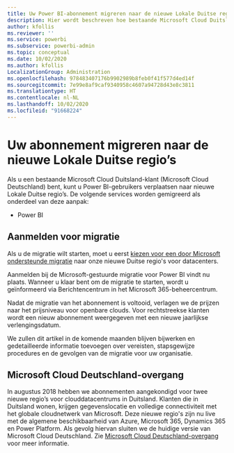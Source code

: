 ```yaml
---
title: Uw Power BI-abonnement migreren naar de nieuwe Lokale Duitse regio's
description: Hier wordt beschreven hoe bestaande Microsoft Cloud Duitsland-klanten (Microsoft Cloud Deutschland) hun Power BI-gebruikers kunnen migreren naar nieuwe Lokale Duitse regio’s.
author: kfollis
ms.reviewer: ''
ms.service: powerbi
ms.subservice: powerbi-admin
ms.topic: conceptual
ms.date: 10/02/2020
ms.author: kfollis
LocalizationGroup: Administration
ms.openlocfilehash: 978483407176b9902989b8feb0f41f577d4ed14f
ms.sourcegitcommit: 7e99e8af9caf9340958c4607a94728d43e8c3811
ms.translationtype: HT
ms.contentlocale: nl-NL
ms.lasthandoff: 10/02/2020
ms.locfileid: "91668224"
---
```

# <a name="migrate-your-subscription-to-the-new-local-german-regions"></a>Uw abonnement migreren naar de nieuwe Lokale Duitse regio’s

Als u een bestaande Microsoft Cloud Duitsland-klant (Microsoft Cloud Deutschland) bent, kunt u Power BI-gebruikers verplaatsen naar nieuwe Lokale Duitse regio’s. De volgende services worden gemigreerd als onderdeel van deze aanpak:

* Power BI

## <a name="opt-in-to-migration"></a>Aanmelden voor migratie

Als u de migratie wilt starten, moet u eerst [kiezen voor een door Microsoft ondersteunde migratie](/microsoft-365/enterprise/ms-cloud-germany-migration-opt-in) naar onze nieuwe Duitse regio's voor datacenters.

Aanmelden bij de Microsoft-gestuurde migratie voor Power BI vindt nu plaats. Wanneer u klaar bent om de migratie te starten, wordt u geïnformeerd via Berichtencentrum in het Microsoft 365-beheercentrum.

Nadat de migratie van het abonnement is voltooid, verlagen we de prijzen naar het prijsniveau voor openbare clouds. Voor rechtstreekse klanten wordt een nieuw abonnement weergegeven met een nieuwe jaarlijkse verlengingsdatum.

We zullen dit artikel in de komende maanden blijven bijwerken en gedetailleerde informatie toevoegen over vereisten, stapsgewijze procedures en de gevolgen van de migratie voor uw organisatie.

## <a name="microsoft-cloud-deutschland-transition"></a>Microsoft Cloud Deutschland-overgang

In augustus 2018 hebben we abonnementen aangekondigd voor twee nieuwe regio’s voor clouddatacentrums in Duitsland. Klanten die in Duitsland wonen, krijgen gegevenslocatie en volledige connectiviteit met het globale cloudnetwerk van Microsoft. Deze nieuwe regio's zijn nu live met de algemene beschikbaarheid van Azure, Microsoft 365, Dynamics 365 en Power Platform. Als gevolg hiervan sluiten we de huidige versie van Microsoft Cloud Deutschland. Zie [Microsoft Cloud Deutschland-overgang](https://www.microsoft.com/cloud-platform/germany-cloud-regions) voor meer informatie.
